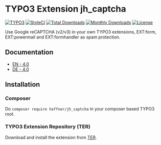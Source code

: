# TYPO3 Extension jh_captcha

[![TYPO3](https://img.shields.io/badge/TYPO3-9.5--10.4-orange.svg?style=flat-square)](https://typo3.org/extensions/repository/view/jh_captcha)
[![StyleCI](https://styleci.io/repos/81837087/shield)](https://styleci.io/repos/81837087/)
[![Total Downloads](https://poser.pugx.org/haffner/jh_captcha/downloads)](//packagist.org/packages/haffner/jh_captcha)
[![Monthly Downloads](https://poser.pugx.org/haffner/jh_captcha/d/monthly)](https://packagist.org/packages/haffner/jh_captcha)
[![License](https://poser.pugx.org/haffner/jh_captcha/license)](https://packagist.org/packages/haffner/jh_captcha)

Use Google reCAPTCHA (v2/v3) in your own TYPO3 extensions, EXT:form, EXT:powermail and EXT:formhandler as spam protection.

## Documentation

* [EN - 4.0](https://docs.typo3.org/p/haffner/jh_captcha/4.0/en-us/)
* [DE - 4.0](https://docs.typo3.org/p/haffner/jh_captcha/4.0/de-de/)

## Installation

### Composer

Do `composer require haffner/jh_captcha` in your composer based TYPO3 root.

### TYPO3 Extension Repository (TER)

Download and install the extension from [TER](https://typo3.org/extensions/repository/view/jh_captcha).
